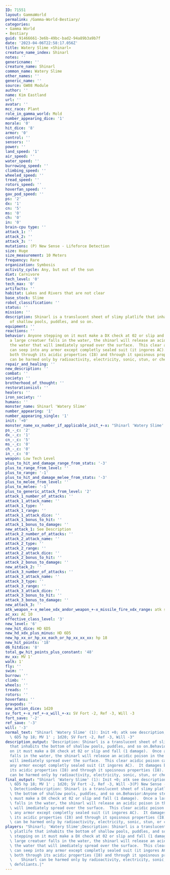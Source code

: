 ```yaml
---
ID: 71551
layout: GammaWorld
permalink: /Gamma-World-Bestiary/
categories:
- Gamma World
- Bestiary
guid: 91466661-3e6b-49bc-bad2-94a89b3a9b7f
date: '2023-04-06T22:58:17.056Z'
title: Watery Slime «Shinarl»
creature_name_index: Shinarl
notes: ''
genericname: ''
creature_name: Shinarl
common_name: Watery Slime
other_names: ''
generic_name: ''
source: GW08 Module
author: ''
name: Kim Eastland
url: ''
avatar: ''
mcc_race: Plant
role_in_gamma_world: Mold
number_appearing_dice: '1'
morale: '0'
hit_dice: '8'
armor: '0'
control: ''
sensors: ''
power: ''
land_speed: '1'
air_speed: ''
water_speed: ''
burrowing_speed: ''
climbing_speed: ''
wheeled_speed: ''
tread_speed: ''
rotors_speed: ''
hoverfan_speed: ''
gav_pod_speed: ''
ps: '2'
dx: '1'
cn: '5'
ms: '0'
ch: '0'
in: '0'
brain-cpu type: ''
attack_1: ''
attack_2: ''
attack_3: ''
mutations: (P) New Sense - Lifeforce Detection
size: Huge
size_measurement: 10 Meters
frequency: Rare
organization: Symbosis
activity_cycle: Any, but out of the sun
diet: Carnivore
tech_level: '0'
tech_max: '0'
artifacts: ''
habitat: Lakes and Rivers that are not clear
base_stock: Slime
robot_classification: ''
status: ''
mission: ''
description: Shinarl is a translucent sheet of slimy platlife that inhabits the bottom
  of shallow pools, puddles, and so on.
equipment: ''
reactions: ''
behavior: Anyone stepping on it must make a DX check at 02 or slip and fall (1 damage).  Once
  a large creatuer falls in the water, the shinarl will release an acidic poison in
  the water that will imediately spread over the surface.  This clear acidic poison
  can seep into any armor except completly sealed suit (it ingores AC).  It damages
  both through its acidic properties (I8) and through it spoisnous properties (I8).    Shinarl
  can be harmed only by radioactivity, electricity, sonic, stun, or chemical defoliants.
repair_and_healing: ''
new_description: ''
combat: ''
society: ''
brotherhood_of_thought: ''
restorationsist: ''
healers: ''
iron_society: ''
humans: ''
monster_name: Shinarl 'Watery Slime'
number_appearing: '1'
number_appearing_single: '1'
init: '+0'
monster_name_xx_number_if_applicable_init_+-x: "Shinarl 'Watery Slime' (1): Init +0"
ps_-_c: '2'
dx_-_c: '1'
cn_-_c: '5'
ms_-_c: '0'
ch_-_c: '0'
in_-_c: '0'
weapon: Low Tech Level
plus_to_hit_and_damage_range_from_stats: '-3'
plus_to_range_from_level: ''
plus_to_range: '-1'
plus_to_hit_and_damage_melee_from_stats: '-3'
plus_to_melee_from_level: ''
plus_to_melee: '-1'
plus_to_generic_attack_from_level: '2'
attack_1_number_of_attacks: ''
attack_1_attack_name: ''
attack_1_type: ''
attack_1_range: ''
attack_1_attack_dice: ''
attack_1_bonus_to_hit: ''
attack_1_bonus_to_damage: ''
new_attack_1: See Description
attack_2_number_of_attacks: ''
attack_2_attack_name: ''
attack_2_type: ''
attack_2_range: ''
attack_2_attack_dice: ''
attack_2_bonus_to_hit: ''
attack_2_bonus_to_damage: ''
new_attack_2: ''
attack_3_number_of_attacks: ''
attack_3_attack_name: ''
attack_3_type: ''
attack_3_range: ''
attack_3_attack_dice: ''
attack_3_bonus_to_hit: ''
attack_3_bonus_to_damage: ''
new_attack_3: ''
atk_weapon_+-x_melee_xdx_andor_weapon_+-x_missile_fire_xdx_range: atk see description
ac_xx: AC 10
effective_class_level: '3'
new_level: '6'
new_hit_dice: HD 6D5
new_hd_xdx_plus_minus: HD 6D5
new_hp_xx_or_hp_xx_each_or_hp_xx_xx_xx: hp 18
new_hit_points: '18'
d6_hitdice: '8'
total_gw_hit_points_plus_constant: '48'
mv_xx: MV 1'
walk: 1'
fly: ''
swim: ''
burrow: ''
climb: ''
wheels: ''
treads: ''
rotors: ''
hoverfans: ''
gravpods: ''
new_action_dice: 1d20
sv_fort_+-x_ref_+-x_will_+-x: SV Fort -2, Ref -3, Will -3
fort_save: '-2'
ref_save: '-3'
will: '-3'
normal_text: "Shinarl 'Watery Slime' (1): Init +0; atk see description; AC 10; HD\
  \ 6D5 hp 18; MV 1' ; 1d20; SV Fort -2, Ref -3, Will -3"
description_output: 'Description: Shinarl is a translucent sheet of slimy platlife
  that inhabits the bottom of shallow pools, puddles, and so on.Behavior:Anyone stepping
  on it must make a DX check at 02 or slip and fall (1 damage).  Once a large creatuer
  falls in the water, the shinarl will release an acidic poison in the water that
  will imediately spread over the surface.  This clear acidic poison can seep into
  any armor except completly sealed suit (it ingores AC).  It damages both through
  its acidic properties (I8) and through it spoisnous properties (I8).    Shinarl
  can be harmed only by radioactivity, electricity, sonic, stun, or chemical defoliants.'
final_output: "Shinarl 'Watery Slime' (1): Init +0; atk see description; AC 10; HD\
  \ 6D5 hp 18; MV 1' ; 1d20; SV Fort -2, Ref -3, Will -3(P) New Sense - Lifeforce\
  \ DetectionDescription: Shinarl is a translucent sheet of slimy platlife that inhabits\
  \ the bottom of shallow pools, puddles, and so on.Behavior:Anyone stepping on it\
  \ must make a DX check at 02 or slip and fall (1 damage).  Once a large creatuer\
  \ falls in the water, the shinarl will release an acidic poison in the water that\
  \ will imediately spread over the surface.  This clear acidic poison can seep into\
  \ any armor except completly sealed suit (it ingores AC).  It damages both through\
  \ its acidic properties (I8) and through it spoisnous properties (I8).    Shinarl\
  \ can be harmed only by radioactivity, electricity, sonic, stun, or chemical defoliants."
players: "Shinarl; 'Watery Slime';Description: Shinarl is a translucent sheet of slimy\
  \ platlife that inhabits the bottom of shallow pools, puddles, and so on.Behavior:Anyone\
  \ stepping on it must make a DX check at 02 or slip and fall (1 damage).  Once a\
  \ large creatuer falls in the water, the shinarl will release an acidic poison in\
  \ the water that will imediately spread over the surface.  This clear acidic poison\
  \ can seep into any armor except completly sealed suit (it ingores AC).  It damages\
  \ both through its acidic properties (I8) and through it spoisnous properties (I8).\
  \    Shinarl can be harmed only by radioactivity, electricity, sonic, stun, or chemical\
  \ defoliants.|"
---
```

</br>